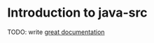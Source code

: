 # Introduction to java-src

TODO: write [great documentation](http://jacobian.org/writing/what-to-write/)
